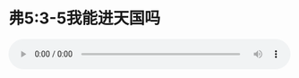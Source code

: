 # 弗5:3-5我能进天国吗

<audio style="width: 100%;" preload="false" controls controlslist="nodownload"><source src="//file.simai.life/audio/mp3/old/12242.mp3" type="audio/mpeg">Your browser does not support the audio element.</audio>


